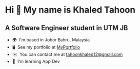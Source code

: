 Hi 👋 My name is Khaled Tahoon
==============================

A Software Engineer student in UTM JB
-------------------------------------

*   🌍  I'm based in Johor Bahru, Malaysia
*   🖥️  See my portfolio at [MyPortfolio](http://komsait.github.io)
*   ✉️  You can contact me at [tahoonkhaled12@gmail.com](mailto:tahoonkhaled12@gmail.com)
*   🧠  I'm learning App Dev
